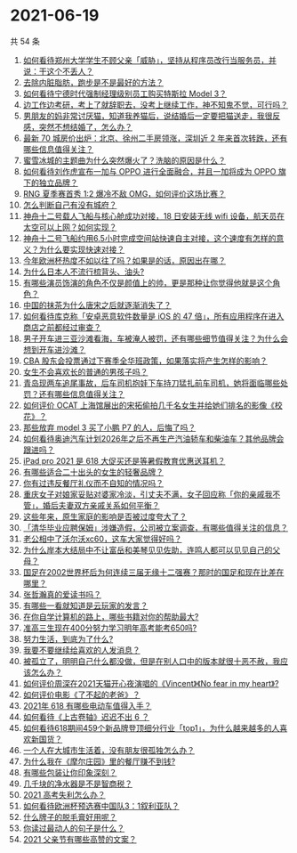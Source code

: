 # 2021-06-19

共 54 条

<!-- BEGIN -->
<!-- 最后更新时间 Sat Jun 19 2021 01:21:30 GMT+0800 (China Standard Time) -->

1. [如何看待郑州大学学生不顾父亲「威胁」，坚持从程序员改行当服务员，并说：干这个不丢人？](https://www.zhihu.com/question/465534726)
2. [去除内脏脂肪，跑步是不是最好的方法？](https://www.zhihu.com/question/427095682)
3. [如何看待宁德时代强制经理级别员工购买特斯拉 Model 3？](https://www.zhihu.com/question/465498143)
4. [边工作边考研，考上了就辞职去，没考上继续工作，神不知鬼不觉，可行吗？](https://www.zhihu.com/question/324039053)
5. [男朋友的妈非常讨厌猫，知道我养猫后，说结婚后一定要把猫送走，我很反感，突然不想结婚了，怎么办？](https://www.zhihu.com/question/458232041)
6. [最新 70 城房价出炉：北京、徐州二手房领涨，深圳近 2
   年来首次转跌，还有哪些信息值得关注？](https://www.zhihu.com/question/465523037)
7. [蜜雪冰城的主题曲为什么突然爆火了？洗脑的原因是什么？](https://www.zhihu.com/question/464996660)
8. [如何看待刘作虎宣布一加与 OPPO 进行全面融合，并且一加将成为 OPPO
   旗下的独立品牌？](https://www.zhihu.com/question/465399919)
9. [RNG 夏季赛首秀 1:2 爆冷不敌 OMG，如何评价这场比赛？](https://www.zhihu.com/question/465769063)
10. [怎么判断自己有没有城府？](https://www.zhihu.com/question/275606514)
11. [神舟十二号载人飞船与核心舱成功对接，18 日安装无线 wifi
    设备，航天员在太空可以上网？如何实现？](https://www.zhihu.com/question/465721875)
12. [神舟十二号飞船约用6.5小时完成空间站快速自主对接，这个速度有怎样的意义？为什么要实现快速对接？](https://www.zhihu.com/question/465622134)
13. [今年欧洲杯热度不如以往了吗？如果是的话，原因出在哪？](https://www.zhihu.com/question/464561713)
14. [为什么日本人不流行梳背头、油头?](https://www.zhihu.com/question/335817516)
15. [有哪些演员饰演的角色不仅是颜值上的帅，更是那种让你觉得他就是这个角色？](https://www.zhihu.com/question/464498742)
16. [中国的抹茶为什么唐宋之后就逐渐消失了？](https://www.zhihu.com/question/22132630)
17. [如何看待库克称「安卓恶意软件数量是 iOS 的 47
    倍」，所有应用程序在进入商店之前都经过审查？](https://www.zhihu.com/question/465597634)
18. [男子开车进三亚沙滩看海，车被淹人被罚，还有哪些细节值得关注？为什么会想到开车进沙滩？](https://www.zhihu.com/question/465091122)
19. [CBA
    股东会投票通过下赛季全华班政策，如果落实将产生怎样的影响？](https://www.zhihu.com/question/465741384)
20. [女生不会喜欢长的普通的男孩子吗？](https://www.zhihu.com/question/463537285)
21. [青岛现两车追尾事故，后车司机抱娃下车持刀猛扎前车司机，她将面临哪些处罚？还有哪些信息值得关注？](https://www.zhihu.com/question/465539331)
22. [如何评价 OCAT
    上海馆展出的宋拓偷拍几千名女生并给她们排名的影像《校花》？](https://www.zhihu.com/question/464804506)
23. [那些放弃 model 3 买了小鹏 P7 的人，后悔了吗？](https://www.zhihu.com/question/465497314)
24. [如何看待奥迪汽车计划2026年之后不再生产汽油轿车和柴油车？其他品牌会跟进吗？](https://www.zhihu.com/question/465729299)
25. [iPad pro 2021 是 618
    大促买还是等暑假教育优惠送耳机？](https://www.zhihu.com/question/455896469)
26. [有哪些适合二十出头的女生的轻奢品牌？](https://www.zhihu.com/question/50108354)
27. [你有过违反餐厅礼仪而不自知的情况吗？](https://www.zhihu.com/question/465084914)
28. [重庆女子对娘家妥贴对婆家冷淡，引丈夫不满，女子回应称「你的亲戚我不管」，婚后夫妻双方亲戚关系如何平衡？](https://www.zhihu.com/question/465303509)
29. [这些年来，原生家庭的影响是否被过度夸大了？](https://www.zhihu.com/question/465550203)
30. [「清华毕业应聘保姆」涉嫌造假，公司被立案调查，有哪些值得关注的信息？](https://www.zhihu.com/question/465302863)
31. [老公相中了沃尔沃xc60，这车大家觉得好吗？](https://www.zhihu.com/question/423496101)
32. [为什么岸本大结局中不让富岳和美琴见见佐助，连鸣人都可以见见自己的父母？](https://www.zhihu.com/question/463875382)
33. [国足在2002世界杯后为何连续三届无缘十二强赛？那时的国足和现在比差在哪里？](https://www.zhihu.com/question/465257051)
34. [张哲瀚真的爱读书吗？](https://www.zhihu.com/question/464735151)
35. [有哪些一看就知道是云玩家的发言？](https://www.zhihu.com/question/458895664)
36. [在你自学计算机的路上，哪些书籍对你的帮助最大?](https://www.zhihu.com/question/421913237)
37. [准高三生现在400分努力学习明年高考能考650吗?](https://www.zhihu.com/question/464324966)
38. [努力生活，到底为了什么?](https://www.zhihu.com/question/463790191)
39. [我要不要继续给喜欢的人发消息？](https://www.zhihu.com/question/378353180)
40. [被孤立了，明明自己什么都没做，但是在别人口中的版本就很十恶不赦，我应该怎么办？](https://www.zhihu.com/question/462683611)
41. [如何评价周深在2021天猫开心夜演唱的《Vincent》《No fear in my
    heart》?](https://www.zhihu.com/question/465520401)
42. [如何评价电影《了不起的老爸》？](https://www.zhihu.com/question/452034545)
43. [2021年 618 有哪些电动车值得入手？](https://www.zhihu.com/question/459895976)
44. [如何看待《上古卷轴》迟迟不出 6 ？](https://www.zhihu.com/question/428760134)
45. [如何看待618期间459个新品牌登顶细分行业「top1」，为什么越来越多的人喜欢新国货？](https://www.zhihu.com/question/465576651)
46. [一个人在大城市生活着，没有朋友很孤独怎么办？](https://www.zhihu.com/question/33276612)
47. [为什么我在《摩尔庄园》里的餐厅赚不到钱?](https://www.zhihu.com/question/464607513)
48. [有哪些包装让你印象深刻？](https://www.zhihu.com/question/465430655)
49. [几千块的净水器是不是智商税？](https://www.zhihu.com/question/312697336)
50. [2021 高考失利怎么办？](https://www.zhihu.com/question/463989277)
51. [如何看待欧洲杯预选赛中国队3：1叙利亚队？](https://www.zhihu.com/question/465257936)
52. [什么牌子的脱毛膏好用呢？](https://www.zhihu.com/question/20299398)
53. [你读过最动人的句子是什么？](https://www.zhihu.com/question/457277397)
54. [2021 父亲节有哪些高赞的文案？](https://www.zhihu.com/question/465116511)

<!-- END -->
